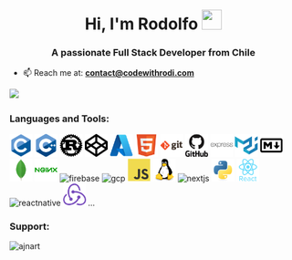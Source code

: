 <h1 align="center">Hi, I'm Rodolfo <img height="35px" src="https://raw.githubusercontent.com/MartinHeinz/MartinHeinz/master/wave.gif" width="35px"></h1>
<h3 align="center">A passionate Full Stack Developer from Chile</h3>

- 📫 Reach me at: **contact@codewithrodi.com**

<div>
<picture>
  <source 
    srcset="https://github-readme-stats.vercel.app/api?username=codewithrodi&show_icons=true&theme=dark&hide_border=true"
    media="(prefers-color-scheme: dark)"
  />
  <source
    srcset="https://github-readme-stats.vercel.app/api?username=codewithrodi&show_icons=true&hide_border=true"
    media="(prefers-color-scheme: light), (prefers-color-scheme: no-preference)"
  />
  <img src="https://github-readme-stats.vercel.app/api?username=codewithrodi&show_icons=true&hide_border=true" />
  </picture>
</div>

<h3 align="left">Languages and Tools:</h3>
<p align="left"> 
<img src="https://raw.githubusercontent.com/devicons/devicon/master/icons/c/c-original.svg" alt="c" width="40" height="40"/>
<img src="https://raw.githubusercontent.com/devicons/devicon/master/icons/cplusplus/cplusplus-original.svg" alt="c" width="40" height="40"/>
<img src="https://raw.githubusercontent.com/devicons/devicon/master/icons/rust/rust-plain.svg" alt="c" width="40" height="40"/>
<img src="https://raw.githubusercontent.com/devicons/devicon/master/icons/codepen/codepen-plain.svg" alt="c" width="40" height="40"/>
<img src="https://raw.githubusercontent.com/devicons/devicon/master/icons/azure/azure-original.svg" alt="c" width="40" height="40"/>
<img src="https://raw.githubusercontent.com/devicons/devicon/master/icons/html5/html5-original.svg" alt="c" width="40" height="40"/>
<img src="https://raw.githubusercontent.com/devicons/devicon/master/icons/git/git-original-wordmark.svg" alt="c" width="40" height="40"/>
<img src="https://raw.githubusercontent.com/devicons/devicon/master/icons/github/github-original-wordmark.svg" alt="c" width="40" height="40"/>
<img src="https://raw.githubusercontent.com/devicons/devicon/master/icons/express/express-original-wordmark.svg" alt="express" width="40" height="40"/>
<img src="https://raw.githubusercontent.com/devicons/devicon/master/icons/materialui/materialui-original.svg" alt="c" width="40" height="40"/>
<img src="https://raw.githubusercontent.com/devicons/devicon/master/icons/markdown/markdown-original.svg" alt="c" width="40" height="40"/>
<img src="https://raw.githubusercontent.com/devicons/devicon/master/icons/mongodb/mongodb-original.svg" alt="c" width="40" height="40"/>
<img src="https://raw.githubusercontent.com/devicons/devicon/master/icons/nginx/nginx-original.svg" alt="c" width="40" height="40"/>
<img src="https://www.vectorlogo.zone/logos/firebase/firebase-icon.svg" alt="firebase" width="40" height="40"/>
<img src="https://www.vectorlogo.zone/logos/google_cloud/google_cloud-icon.svg" alt="gcp" width="40" height="40"/> 
<img src="https://raw.githubusercontent.com/devicons/devicon/master/icons/javascript/javascript-original.svg" alt="javascript" width="40" height="40"/> <img src="https://raw.githubusercontent.com/devicons/devicon/master/icons/linux/linux-original.svg" alt="linux" width="40" height="40"/>
<img src="https://cdn.worldvectorlogo.com/logos/nextjs-2.svg" alt="nextjs" width="40" height="40"/> 
<img src="https://raw.githubusercontent.com/devicons/devicon/master/icons/python/python-original.svg" alt="python" width="40" height="40"/>
<img src="https://raw.githubusercontent.com/devicons/devicon/master/icons/react/react-original-wordmark.svg" alt="react" width="40" height="40"/> 
<img src="https://reactnative.dev/img/header_logo.svg" alt="reactnative" width="40" height="40"/>
<img src="https://raw.githubusercontent.com/devicons/devicon/master/icons/redux/redux-original.svg" alt="redux" width="40" height="40"/>
...
<h3 align="left">Support:</h3>
<p><a href="https://ko-fi.com/codewithrodi"> <img align="left" src="https://cdn.ko-fi.com/cdn/kofi3.png?v=3" height="50" width="210" alt="ajnart" /></a></p><br>
